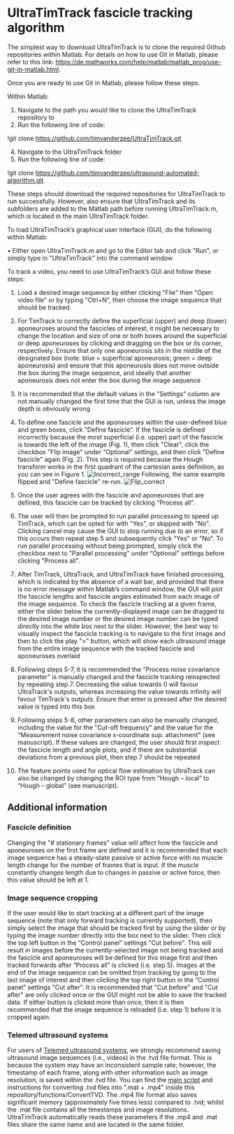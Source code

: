 # UltraTimTrack fascicle tracking algorithm
The simplest way to download UltraTimTrack is to clone the required Github repositories within Matlab. For details on how to use Git in Matlab, please refer to this link: https://de.mathworks.com/help/matlab/matlab_prog/use-git-in-matlab.html.

Once you are ready to use Git in Matlab, please follow these steps.

Within Matlab:
1.	Navigate to the path you would like to clone the UltraTimTrack repository to
2.	Run the following line of code:

!git clone https://github.com/timvanderzee/UltraTimTrack.git

4.	Navigate to the UltraTimTrack folder
5.	Run the following line of code:

!git clone https://github.com/timvanderzee/ultrasound-automated-algorithm.git

These steps should download the required repositories for UltraTimTrack to run successfully. However, also ensure that UltraTimTrack and its subfolders are added to the Matlab path before running UltraTimTrack.m, which is located in the main UltraTimTrack folder.

To load UltraTimTrack’s graphical user interface (GUI), do the following within Matlab:

•	Either open UltraTimTrack.m and go to the Editor tab and click "Run", or simply type in "UltraTimTrack" into the command window

To track a video, you need to use UltraTimTrack’s GUI and follow these steps:
1.	Load a desired image sequence by either clicking "File" then "Open video file" or by typing "Ctrl+N", then choose the image sequence that should be tracked
2.	For TimTrack to correctly define the superficial (upper) and deep (lower) aponeuroses around the fascicles of interest, it might be necessary to change the location and size of one or both boxes around the superficial or deep aponeuroses by clicking and dragging on the box or its corner, respectively. Ensure that only one aponeurosis sits in the middle of the designated box (note: blue = superficial aponeurosis; green = deep aponeurosis) and ensure that this aponeurosis does not move outside the box during the image sequence, and ideally that another aponeurosis does not enter the box during the image sequence
3.	It is recommended that the default values in the "Settings" column are not manually changed the first time that the GUI is run, unless the image depth is obviously wrong
4.	To define one fascicle and the aponeuroses within the user-defined blue and green boxes, click "Define fascicle". If the fascicle is defined incorrectly because the most superficial (i.e. upper) part of the fascicle is towards the left of the image (Fig. 1), then click "Clear", click the checkbox "Flip image" under “Optional” settings, and then click "Define fascicle" again (Fig. 2). This step is required because the Hough transform works in the first quadrant of the cartesian axes definition, as you can see in Figure 1. ![Incorrect_range](https://github.com/user-attachments/assets/a86454eb-1b92-4ca3-98a1-2275143370da)
Following, the same example flipped and "Define fascicle" re-run. 
![Flip_correct](https://github.com/user-attachments/assets/ecfddefd-4f84-4e45-839b-336998c9c571)

5.	Once the user agrees with the fascicle and aponeuroses that are defined, this fascicle can be tracked by clicking "Process all”.
6.	The user will then be prompted to run parallel processing to speed up TimTrack, which can be opted for with "Yes", or skipped with "No". Clicking cancel may cause the GUI to stop running due to an error, so if this occurs then repeat step 5 and subsequently click "Yes" or "No". To run parallel processing without being prompted, simply click the checkbox next to "Parallel processing" under “Optional” settings before clicking "Process all".
7.	After TimTrack, UltraTrack, and UltraTimTrack have finished processing, which is indicated by the absence of a wait bar, and provided that there is no error message within Matlab’s command window, the GUI will plot the fascicle lengths and fascicle angles estimated from each image of the image sequence. To check the fascicle tracking at a given frame, either the slider below the currently-displayed image can be dragged to the desired image number or the desired image number can be typed directly into the white box next to the slider. However, the best way to visually inspect the fascicle tracking is to navigate to the first image and then to click the play ">" button, which will show each ultrasound image from the entire image sequence with the tracked fascicle and aponeuroses overlaid
8.	Following steps 5-7, it is recommended the "Process noise covariance parameter" is manually changed and the fascicle tracking reinspected by repeating step 7. Decreasing the value towards 0 will favour UltraTrack's outputs, whereas increasing the value towards infinity will favour TimTrack's outputs.  Ensure that enter is pressed after the desired value is typed into this box
9.	Following steps 5-8, other parameters can also be manually changed, including the value for the "Cut-off frequency" and the value for the "Measurement noise covariance x-coordinate sup. attachment"  (see manuscript). If these values are changed, the user should first inspect the fascicle length and angle plots, and if there are substantial deviations from a previous plot, then step 7 should be repeated
10.	The feature points used for optical flow estimation by UltraTrack can also be changed by changing the ROI type from “Hough – local” to “Hough – global” (see manuscript).  

## Additional information

### Fascicle definition
Changing the "# stationary frames" value will affect how the fascicle and aponeuroses on the first frame are defined and it is recommended that each image sequence has a steady-state passive or active force with no muscle length change for the number of frames that is input. If the muscle constantly changes length due to changes in passive or active force, then this value should be left at 1.

### Image sequence cropping
If the user would like to start tracking at a different part of the image sequence (note that only forward tracking is currently supported), then simply select the image that should be tracked first by using the slider or by typing the image number directly into the box next to the slider. Then click the top left button in the “Control panel” settings "Cut before". This will result in images before the currently-selected image not being tracked and the fascicle and aponeuroses will be defined for this image first and then tracked forwards after “Process all” is clicked (i.e. step 5). Images at the end of the image sequence can be omitted from tracking by going to the last image of interest and then clicking the top right button in the “Control panel” settings "Cut after". It is recommended that "Cut before" and "Cut after" are only clicked once or the GUI might not be able to save the tracked data. If either button is clicked more than once, then it is then recommended that the image sequence is reloaded (i.e. step 1) before it is cropped again.

### Telemed ultrasound systems
For users of [Telemed ultrasound systems](https://www.telemedultrasound.com/en/home/), we strongly recommend saving ultrasound image sequences (i.e., videos) in the .tvd file format. This is because the system may have an inconsistent sample rate; however, the timestamp of each frame, along with other information such as image resolution, is saved within the .tvd file.  You can find the [main script](https://github.com/timvanderzee/UltraTimTrack/tree/main/functions/ConvertTVD) and instructions for converting .tvd files into ".mat + .mp4" inside this repository/functions/ConvertTVD. The .mp4 file format also saves significant memory (approximately five times less) compared to .tvd; whilst the .mat file contains all the timestamps and image resolutions. UltraTimTrack automatically reads these parameters if the .mp4 and .mat files share the same name and are located in the same folder.
